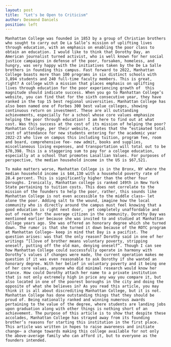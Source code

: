 ```yaml
---
layout: post
title:  "Let's be Open to Criticism"
author: Desmond Daniels 
position: left 
---
```

	Manhattan College was founded in 1853 by a group of Christian brothers who sought to carry out De La Salle’s mission of uplifting lives through education, with an emphasis on enabling the poor class to obtain an education. I would like to think that Dorothy Day, an American journalist turned activist, who is well known for her social justice campaigns in defense of the poor, forsaken, homeless, and hungry, was very happy with the initiatives taken by the De La Salle brothers in founding this campus. Fast forward to 2022, Manhattan College boasts more than 100 programs in six distinct schools with 3,894 students and 240 full-time faculty members. This is great, right? A college with a mission that places emphasis on uplifting lives through education for the poor experiencing growth of  this magnitude should indicate success. When you go to Manhattan College’s website, you can find that for the sixth consecutive year, they have ranked in the top 15 best regional universities. Manhattan College has also been named one of Forbes 300 best value colleges, showing continuous return on investment. These are all outstanding achievements, especially for a school whose core values emphasize helping the poor through education! I am here to find out at what cost. Was this success at the cost of its mission of helping the poor? Manhattan College, per their website, states that the “estimated total cost of attendance for new students entering for the academic year 2022-23 who live on campus this including tuition, program fee, room and board, comprehensive fee- new admit, books and supplies, miscellaneous living expenses, and transportation will total out to be $70,398. This is a staggering sum to pay for a college education, especially at a school that promotes Lasallian Values. For purposes of perspective, the median household income in the US is $67,521.

	To make matters worse, Manhattan College is in the Bronx, NY where the median household income is $44,130 with a household poverty rate of 28.4 percent. This is significantly higher than the other four boroughs. Ironically, Manhattan college is ranked 149th in New York State pertaining to tuition costs. This does not correlate to the mission of the founders to help the poor, rather, this sounds like Manhattan College is not even accessible to the middle class— let alone the poor. Adding salt to the wound, imagine how the local community who is directly around the campus must feel knowing that a good education is right next door,  yet completely unaffordable and out of reach for the average citizen in the community. Dorothy Day was mentioned earlier because she was invited to and studied at Manhattan College years ago. She was offered an honorary degree which she turned down. The rumor is that she turned it down because of the ROTC program at Manhattan College— keep in mind that Day is a pacifist. The question arises: was that the only reason? Dorothy said in one of her writings “[l]ove of brother means voluntary poverty, stripping oneself, putting off the old man, denying oneself”. Though I can see how Manhattan College could successfully operate in harmony with Dorothy’s values if changes were made, the current operation makes me question if it was even reasonable to ask Dorothy if she wanted an honorary degree. With her belief in voluntary poverty and it being one of her core values, anyone who did minimal research would know her stance. How could Dorothy attach her name to a private institution that is not only extremely high in price any way you compare it, but also located in one of the poorest boroughs in the city and doing the opposite of what she believes in? As you read this article, you may think it is all about discrediting Manhattan College, but it is not. Manhattan College has done outstanding things that they should be proud of. Being nationally ranked and winning numerous awards pertaining to the value of the degree, where students are landing jobs upon graduation along with other things is nothing short of an achievement. The purpose of this article is to show that despite these accolades, Manhattan College has strayed away from its founding brother’s reasons for starting this institution in the first place. This article was written in hopes to raise awareness and initiate change— a change towards making this college available for not only the above-average family who can afford it, but to everyone as the founders intended.



<!--more-->
